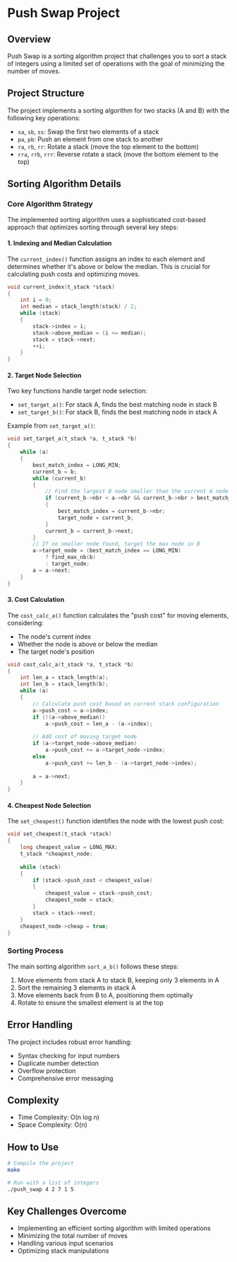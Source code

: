 # Push Swap Project

## Overview
Push Swap is a sorting algorithm project that challenges you to sort a stack of integers using a limited set of operations with the goal of minimizing the number of moves.

## Project Structure
The project implements a sorting algorithm for two stacks (A and B) with the following key operations:
- `sa`, `sb`, `ss`: Swap the first two elements of a stack
- `pa`, `pb`: Push an element from one stack to another
- `ra`, `rb`, `rr`: Rotate a stack (move the top element to the bottom)
- `rra`, `rrb`, `rrr`: Reverse rotate a stack (move the bottom element to the top)

## Sorting Algorithm Details

### Core Algorithm Strategy
The implemented sorting algorithm uses a sophisticated cost-based approach that optimizes sorting through several key steps:

#### 1. Indexing and Median Calculation
The `current_index()` function assigns an index to each element and determines whether it's above or below the median. This is crucial for calculating push costs and optimizing moves.

```c
void current_index(t_stack *stack)
{
    int i = 0;
    int median = stack_length(stack) / 2;
    while (stack)
    {
        stack->index = i;
        stack->above_median = (i <= median);
        stack = stack->next;
        ++i;
    }
}
```

#### 2. Target Node Selection
Two key functions handle target node selection:
- `set_target_a()`: For stack A, finds the best matching node in stack B
- `set_target_b()`: For stack B, finds the best matching node in stack A

Example from `set_target_a()`:
```c
void set_target_a(t_stack *a, t_stack *b)
{
    while (a)
    {
        best_match_index = LONG_MIN;
        current_b = b;
        while (current_b)
        {
            // Find the largest B node smaller than the current A node
            if (current_b->nbr < a->nbr && current_b->nbr > best_match_index)
            {
                best_match_index = current_b->nbr;
                target_node = current_b;
            }
            current_b = current_b->next;
        }
        // If no smaller node found, target the max node in B
        a->target_node = (best_match_index == LONG_MIN) 
            ? find_max_nb(b) 
            : target_node;
        a = a->next;
    }
}
```

#### 3. Cost Calculation
The `cost_calc_a()` function calculates the "push cost" for moving elements, considering:
- The node's current index
- Whether the node is above or below the median
- The target node's position

```c
void cost_calc_a(t_stack *a, t_stack *b)
{
    int len_a = stack_length(a);
    int len_b = stack_length(b);
    while (a)
    {
        // Calculate push cost based on current stack configuration
        a->push_cost = a->index;
        if (!(a->above_median))
            a->push_cost = len_a - (a->index);
        
        // Add cost of moving target node
        if (a->target_node->above_median)
            a->push_cost += a->target_node->index;
        else
            a->push_cost += len_b - (a->target_node->index);
        
        a = a->next;
    }
}
```

#### 4. Cheapest Node Selection
The `set_cheapest()` function identifies the node with the lowest push cost:

```c
void set_cheapest(t_stack *stack)
{
    long cheapest_value = LONG_MAX;
    t_stack *cheapest_node;
    
    while (stack)
    {
        if (stack->push_cost < cheapest_value)
        {
            cheapest_value = stack->push_cost;
            cheapest_node = stack;
        }
        stack = stack->next;
    }
    cheapest_node->cheap = true;
}
```

### Sorting Process
The main sorting algorithm `sort_a_b()` follows these steps:
1. Move elements from stack A to stack B, keeping only 3 elements in A
2. Sort the remaining 3 elements in stack A
3. Move elements back from B to A, positioning them optimally
4. Rotate to ensure the smallest element is at the top

## Error Handling
The project includes robust error handling:
- Syntax checking for input numbers
- Duplicate number detection
- Overflow protection
- Comprehensive error messaging

## Complexity
- Time Complexity: O(n log n)
- Space Complexity: O(n)

## How to Use
```bash
# Compile the project
make

# Run with a list of integers
./push_swap 4 2 7 1 5
```

## Key Challenges Overcome
- Implementing an efficient sorting algorithm with limited operations
- Minimizing the total number of moves
- Handling various input scenarios
- Optimizing stack manipulations
